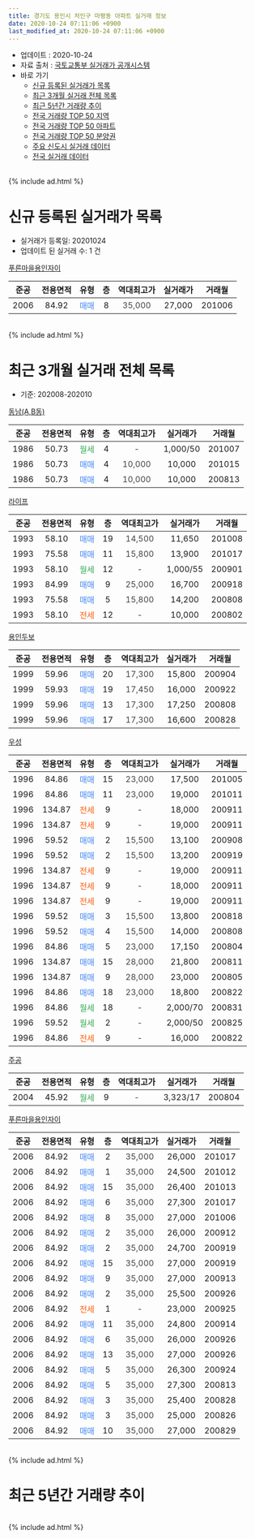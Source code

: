 ```yaml
---
title: 경기도 용인시 처인구 마평동 아파트 실거래 정보
date: 2020-10-24 07:11:06 +0900
last_modified_at: 2020-10-24 07:11:06 +0900
---
```


* 업데이트 : 2020-10-24
* 자료 출처 : [국토교통부 실거래가 공개시스템](http://rt.molit.go.kr)
* 바로 가기
    * [신규 등록된 실거래가 목록](#신규-등록된-실거래가-목록)
    * [최근 3개월 실거래 전체 목록](#최근-3개월-실거래-전체-목록)
    * [최근 5년간 거래량 추이](#최근-5년간-거래량-추이)
    * [전국 거래량 TOP 50 지역](https://inasie.github.io/apt-trade-info/최근-3개월-전국에서-가장-거래가-많이-발생한-지역)
    * [전국 거래량 TOP 50 아파트](https://inasie.github.io/apt-trade-info/최근-3개월-전국에서-가장-거래가-많이-발생한-아파트)
    * [전국 거래량 TOP 50 분양권](https://inasie.github.io/apt-trade-info/최근-3개월-전국에서-가장-거래가-많이-발생한-분양권)
    * [주요 신도시 실거래 데이터](https://inasie.github.io/apt-trade-info/주요-신도시)
    * [전국 실거래 데이터](https://inasie.github.io/apt-trade-info/전국)
<br>
{% include ad.html %}
<br>

# 신규 등록된 실거래가 목록
* 실거래가 등록일: 20201024
* 업데이트 된 실거래 수: 1 건


[푸른마을용인자이](https://search.naver.com/search.naver?query=%EA%B2%BD%EA%B8%B0%EB%8F%84+%EC%9A%A9%EC%9D%B8%EC%8B%9C+%EC%B2%98%EC%9D%B8%EA%B5%AC+%EB%A7%88%ED%8F%89%EB%8F%99+%ED%91%B8%EB%A5%B8%EB%A7%88%EC%9D%84%EC%9A%A9%EC%9D%B8%EC%9E%90%EC%9D%B4)

|준공|전용면적|유형|층|역대최고가|실거래가|거래월|
|:---:|:---:|:---:|:---:|:---:|:---:|:---:|
|2006|84.92|<span style="color:#4285f3">매매</span>|8|<span style="color:#444444">35,000</span>|27,000|201006|


<br>
{% include ad.html %}
<br>

# 최근 3개월 실거래 전체 목록
* 기준: 202008-202010


[동남(A,B동)](https://search.naver.com/search.naver?query=%EA%B2%BD%EA%B8%B0%EB%8F%84+%EC%9A%A9%EC%9D%B8%EC%8B%9C+%EC%B2%98%EC%9D%B8%EA%B5%AC+%EB%A7%88%ED%8F%89%EB%8F%99+%EB%8F%99%EB%82%A8%28A%2CB%EB%8F%99%29)

|준공|전용면적|유형|층|역대최고가|실거래가|거래월|
|:---:|:---:|:---:|:---:|:---:|:---:|:---:|
|1986|50.73|<span style="color:#34a853">월세</span>|4|<span style="color:#444444">-</span>|1,000/50|201007|
|1986|50.73|<span style="color:#4285f3">매매</span>|4|<span style="color:#444444">10,000</span>|10,000|201015|
|1986|50.73|<span style="color:#4285f3">매매</span>|4|<span style="color:#444444">10,000</span>|10,000|200813|

[라이프](https://search.naver.com/search.naver?query=%EA%B2%BD%EA%B8%B0%EB%8F%84+%EC%9A%A9%EC%9D%B8%EC%8B%9C+%EC%B2%98%EC%9D%B8%EA%B5%AC+%EB%A7%88%ED%8F%89%EB%8F%99+%EB%9D%BC%EC%9D%B4%ED%94%84)

|준공|전용면적|유형|층|역대최고가|실거래가|거래월|
|:---:|:---:|:---:|:---:|:---:|:---:|:---:|
|1993|58.10|<span style="color:#4285f3">매매</span>|19|<span style="color:#444444">14,500</span>|11,650|201008|
|1993|75.58|<span style="color:#4285f3">매매</span>|11|<span style="color:#444444">15,800</span>|13,900|201017|
|1993|58.10|<span style="color:#34a853">월세</span>|12|<span style="color:#444444">-</span>|1,000/55|200901|
|1993|84.99|<span style="color:#4285f3">매매</span>|9|<span style="color:#444444">25,000</span>|16,700|200918|
|1993|75.58|<span style="color:#4285f3">매매</span>|5|<span style="color:#444444">15,800</span>|14,200|200808|
|1993|58.10|<span style="color:#ff5a00">전세</span>|12|<span style="color:#444444">-</span>|10,000|200802|

[용인두보](https://search.naver.com/search.naver?query=%EA%B2%BD%EA%B8%B0%EB%8F%84+%EC%9A%A9%EC%9D%B8%EC%8B%9C+%EC%B2%98%EC%9D%B8%EA%B5%AC+%EB%A7%88%ED%8F%89%EB%8F%99+%EC%9A%A9%EC%9D%B8%EB%91%90%EB%B3%B4)

|준공|전용면적|유형|층|역대최고가|실거래가|거래월|
|:---:|:---:|:---:|:---:|:---:|:---:|:---:|
|1999|59.96|<span style="color:#4285f3">매매</span>|20|<span style="color:#444444">17,300</span>|15,800|200904|
|1999|59.93|<span style="color:#4285f3">매매</span>|19|<span style="color:#444444">17,450</span>|16,000|200922|
|1999|59.96|<span style="color:#4285f3">매매</span>|13|<span style="color:#444444">17,300</span>|17,250|200808|
|1999|59.96|<span style="color:#4285f3">매매</span>|17|<span style="color:#444444">17,300</span>|16,600|200828|

[우성](https://search.naver.com/search.naver?query=%EA%B2%BD%EA%B8%B0%EB%8F%84+%EC%9A%A9%EC%9D%B8%EC%8B%9C+%EC%B2%98%EC%9D%B8%EA%B5%AC+%EB%A7%88%ED%8F%89%EB%8F%99+%EC%9A%B0%EC%84%B1)

|준공|전용면적|유형|층|역대최고가|실거래가|거래월|
|:---:|:---:|:---:|:---:|:---:|:---:|:---:|
|1996|84.86|<span style="color:#4285f3">매매</span>|15|<span style="color:#444444">23,000</span>|17,500|201005|
|1996|84.86|<span style="color:#4285f3">매매</span>|11|<span style="color:#444444">23,000</span>|19,000|201011|
|1996|134.87|<span style="color:#ff5a00">전세</span>|9|<span style="color:#444444">-</span>|18,000|200911|
|1996|134.87|<span style="color:#ff5a00">전세</span>|9|<span style="color:#444444">-</span>|19,000|200911|
|1996|59.52|<span style="color:#4285f3">매매</span>|2|<span style="color:#444444">15,500</span>|13,100|200908|
|1996|59.52|<span style="color:#4285f3">매매</span>|2|<span style="color:#444444">15,500</span>|13,200|200919|
|1996|134.87|<span style="color:#ff5a00">전세</span>|9|<span style="color:#444444">-</span>|19,000|200911|
|1996|134.87|<span style="color:#ff5a00">전세</span>|9|<span style="color:#444444">-</span>|18,000|200911|
|1996|134.87|<span style="color:#ff5a00">전세</span>|9|<span style="color:#444444">-</span>|19,000|200911|
|1996|59.52|<span style="color:#4285f3">매매</span>|3|<span style="color:#444444">15,500</span>|13,800|200818|
|1996|59.52|<span style="color:#4285f3">매매</span>|4|<span style="color:#444444">15,500</span>|14,000|200808|
|1996|84.86|<span style="color:#4285f3">매매</span>|5|<span style="color:#444444">23,000</span>|17,150|200804|
|1996|134.87|<span style="color:#4285f3">매매</span>|15|<span style="color:#444444">28,000</span>|21,800|200811|
|1996|134.87|<span style="color:#4285f3">매매</span>|9|<span style="color:#444444">28,000</span>|23,000|200805|
|1996|84.86|<span style="color:#4285f3">매매</span>|18|<span style="color:#444444">23,000</span>|18,800|200822|
|1996|84.86|<span style="color:#34a853">월세</span>|18|<span style="color:#444444">-</span>|2,000/70|200831|
|1996|59.52|<span style="color:#34a853">월세</span>|2|<span style="color:#444444">-</span>|2,000/50|200825|
|1996|84.86|<span style="color:#ff5a00">전세</span>|9|<span style="color:#444444">-</span>|16,000|200822|

[주공](https://search.naver.com/search.naver?query=%EA%B2%BD%EA%B8%B0%EB%8F%84+%EC%9A%A9%EC%9D%B8%EC%8B%9C+%EC%B2%98%EC%9D%B8%EA%B5%AC+%EB%A7%88%ED%8F%89%EB%8F%99+%EC%A3%BC%EA%B3%B5)

|준공|전용면적|유형|층|역대최고가|실거래가|거래월|
|:---:|:---:|:---:|:---:|:---:|:---:|:---:|
|2004|45.92|<span style="color:#34a853">월세</span>|9|<span style="color:#444444">-</span>|3,323/17|200804|

[푸른마을용인자이](https://search.naver.com/search.naver?query=%EA%B2%BD%EA%B8%B0%EB%8F%84+%EC%9A%A9%EC%9D%B8%EC%8B%9C+%EC%B2%98%EC%9D%B8%EA%B5%AC+%EB%A7%88%ED%8F%89%EB%8F%99+%ED%91%B8%EB%A5%B8%EB%A7%88%EC%9D%84%EC%9A%A9%EC%9D%B8%EC%9E%90%EC%9D%B4)

|준공|전용면적|유형|층|역대최고가|실거래가|거래월|
|:---:|:---:|:---:|:---:|:---:|:---:|:---:|
|2006|84.92|<span style="color:#4285f3">매매</span>|2|<span style="color:#444444">35,000</span>|26,000|201017|
|2006|84.92|<span style="color:#4285f3">매매</span>|1|<span style="color:#444444">35,000</span>|24,500|201012|
|2006|84.92|<span style="color:#4285f3">매매</span>|15|<span style="color:#444444">35,000</span>|26,400|201013|
|2006|84.92|<span style="color:#4285f3">매매</span>|6|<span style="color:#444444">35,000</span>|27,300|201017|
|2006|84.92|<span style="color:#4285f3">매매</span>|8|<span style="color:#444444">35,000</span>|27,000|201006|
|2006|84.92|<span style="color:#4285f3">매매</span>|2|<span style="color:#444444">35,000</span>|26,000|200912|
|2006|84.92|<span style="color:#4285f3">매매</span>|2|<span style="color:#444444">35,000</span>|24,700|200919|
|2006|84.92|<span style="color:#4285f3">매매</span>|15|<span style="color:#444444">35,000</span>|27,000|200919|
|2006|84.92|<span style="color:#4285f3">매매</span>|9|<span style="color:#444444">35,000</span>|27,000|200913|
|2006|84.92|<span style="color:#4285f3">매매</span>|2|<span style="color:#444444">35,000</span>|25,500|200926|
|2006|84.92|<span style="color:#ff5a00">전세</span>|1|<span style="color:#444444">-</span>|23,000|200925|
|2006|84.92|<span style="color:#4285f3">매매</span>|11|<span style="color:#444444">35,000</span>|24,800|200914|
|2006|84.92|<span style="color:#4285f3">매매</span>|6|<span style="color:#444444">35,000</span>|26,000|200926|
|2006|84.92|<span style="color:#4285f3">매매</span>|13|<span style="color:#444444">35,000</span>|27,000|200926|
|2006|84.92|<span style="color:#4285f3">매매</span>|5|<span style="color:#444444">35,000</span>|26,300|200924|
|2006|84.92|<span style="color:#4285f3">매매</span>|5|<span style="color:#444444">35,000</span>|27,300|200813|
|2006|84.92|<span style="color:#4285f3">매매</span>|3|<span style="color:#444444">35,000</span>|25,400|200828|
|2006|84.92|<span style="color:#4285f3">매매</span>|3|<span style="color:#444444">35,000</span>|25,000|200826|
|2006|84.92|<span style="color:#4285f3">매매</span>|10|<span style="color:#444444">35,000</span>|27,000|200829|


<br>
{% include ad.html %}
<br>

# 최근 5년간 거래량 추이


<div style="width:100%;">
    <canvas id="deal_progress" height="200"></canvas>
</div>

<script>
new Chart(document.getElementById("deal_progress"), {
    type: 'line',
    data: {
        labels: ['201510','201511','201512','201601','201602','201603','201604','201605','201606','201607','201608','201609','201610','201611','201612','201701','201702','201703','201704','201705','201706','201707','201708','201709','201710','201711','201712','201801','201802','201803','201804','201805','201806','201807','201808','201809','201810','201811','201812','201901','201902','201903','201904','201905','201906','201907','201908','201909','201910','201911','201912','202001','202002','202003','202004','202005','202006','202007','202008','202009','202010'],
        datasets: [{
            label: '매매',
            pointRadius: 1,
            data: [11, 4, 4, 8, 1, 10, 12, 11, 11, 10, 8, 13, 8, 5, 3, 6, 8, 4, 5, 9, 4, 4, 4, 5, 7, 4, 6, 5, 5, 12, 4, 8, 9, 4, 5, 5, 8, 5, 6, 3, 4, 10, 5, 6, 2, 10, 6, 8, 13, 9, 10, 6, 7, 12, 12, 6, 11, 12, 14, 14, 10],
            borderColor: "rgba(255, 201, 14, 1)",
            backgroundColor: "rgba(255, 201, 14, 0.5)",
            fill: false,
            lineTension: 0
        },{
            label: '전월세',
            pointRadius: 1,
            data: [8, 2, 7, 6, 7, 10, 11, 5, 4, 3, 7, 12, 8, 6, 5, 5, 9, 7, 3, 5, 5, 6, 4, 3, 5, 2, 7, 5, 5, 9, 8, 9, 8, 9, 7, 8, 9, 13, 6, 8, 7, 8, 3, 6, 9, 3, 8, 6, 10, 3, 6, 3, 3, 3, 3, 6, 6, 4, 5, 7, 1],
            borderColor: "rgba(0, 141, 185, 1)",
            backgroundColor: "rgba(0, 141, 185, 0.5)",
            fill: false,
            lineTension: 0
        }
        ]
    },
    options: {
        responsive: true,
        title: {
            display: false
        },
        tooltips: {
            mode: 'index',
            intersect: false
        },
        hover: {
            mode: 'nearest',
            intersect: true
        },
        scales: {
            xAxes: [{
                display: true,
                scaleLabel: {
                    display: true,
                    labelString: '년/월'
                }
            }],
            yAxes: [{
                display: true,
                ticks: {
                    suggestedMin: 0,
                },
                scaleLabel: {
                    display: true,
                    labelString: '실거래 수'
                }
            }]
        }
    }
});

</script>


<br>
{% include ad.html %}
<br>

